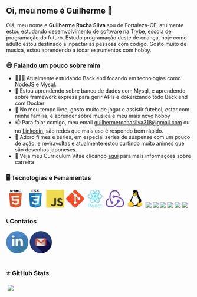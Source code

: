 <h2>Oi, meu nome é Guilherme 👋</h2>
<p>Olá, meu nome e <b>Guilherme Rocha Silva</b> sou de Fortaleza-CE, atulmente estou estudando desemvolvimento de software na Trybe, escola de programação do futuro. Estudo programação deste de criança, hoje como adulto estou destinado a inpactar as pessoas com código. Gosto muito de musica, estou aprendendo a tocar estrumentos com hobby. </p>

<div>
  <h3>😅 Falando um pouco sobre mim</h3>
  <ul>
    <li>👨🏽‍💻 Atualmente estudando Back end focando em tecnologias como NodeJS e Mysql.</li>
    <li>🌱 Estou aprendendo sobre banco de dados com Mysql, e aprendendo sobre framework express para gerir APIs e dokerizando todo Back end com Docker</li>
    <li>🤔 No meu tempo livre, gosto muito de jogar e assistir futebol, estar com minha família, e aprender sobre música e meu mais novo hobby</li>
    <li>📫 Para falar comigo, meu email <a href="https://mail.google.com/mail/u/0/#inbox?compose=CllgCJZbjGbwzzGtRZJHFqmkgxZrnRGxvBlfphXfWvQGPmWPCrGRthcFnpptfLZsMfmJqdRWGCg" target="_blank">guilhermerochasilva318@gmail.com</a> ou no <a href="https://www.linkedin.com/in/guilhermerocha318/" target="_blank">Linkedin</a>, são redes que mais uso é respondo bem rápido.</li>
    <li>💬 Adoro filmes e séries, em especial series de suspense com um pouco de ação, e reviravoltas e atualmente estou curtindo muito animes que são desenhos japoneses.</li>
    <li>📖 Veja meu Curriculum Vitae clicando <a href=''>aqui</a> para mais informações sobre carreira</li>
  </ul>
</div>

<h3>🖥️ Tecnologias e Ferramentas</h3>

<div>
  <img src="https://raw.githubusercontent.com/devicons/devicon/master/icons/html5/html5-original-wordmark.svg" alt="HTML" width="50px"/>
  <img src="https://raw.githubusercontent.com/devicons/devicon/master/icons/css3/css3-original-wordmark.svg" alt="CSS" width="50px"/>
  <img src="https://raw.githubusercontent.com/devicons/devicon/master/icons/javascript/javascript-original.svg" alt="JavaSript" width="50px"/>
  <img src='https://raw.githubusercontent.com/devicons/devicon/master/icons/git/git-original.svg' alt='git' width='50px'/>
  <img src='https://raw.githubusercontent.com/devicons/devicon/master/icons/react/react-original-wordmark.svg' width='50px'/>
  <img src='https://raw.githubusercontent.com/devicons/devicon/master/icons/redux/redux-original.svg' width='50px'>
  <img src='https://raw.githubusercontent.com/devicons/devicon/master/icons/linux/linux-original.svg' width='50px'/>
  <img src='https://img.icons8.com/color/344/typescript.png' width='50px'/>
  <img src='https://www.mysql.com/common/logos/logo-mysql-170x115.png' width='50px'/>
  <img src='https://img.icons8.com/color/344/nodejs.png' width='50px'/>
  <img src='https://camo.githubusercontent.com/240d9f9177236e5fd117a33e31e5b77b5fece5f03410fe10f5c7835937fb3506/68747470733a2f2f63646e2e6a7364656c6976722e6e65742f67682f64657669636f6e732f64657669636f6e2f69636f6e732f646f636b65722f646f636b65722d706c61696e2d776f72646d61726b2e737667' width='50px'/>
  <img src='https://camo.githubusercontent.com/e283cab049c866f174e0892a3a622fea361338a0e898dcb1d5bd366c61ff80b8/68747470733a2f2f63646e2e6a7364656c6976722e6e65742f67682f64657669636f6e732f64657669636f6e2f69636f6e732f6865726f6b752f6865726f6b752d706c61696e2d776f72646d61726b2e737667' width='50px'/>
  <img src='https://camo.githubusercontent.com/40756575fc2fd74b1883ea0cc5c2a49aa7048ab58286f43a121109d69a9ea160/68747470733a2f2f63646e2e6a7364656c6976722e6e65742f67682f64657669636f6e732f64657669636f6e2f69636f6e732f657870726573732f657870726573732d6f726967696e616c2e737667' width='50px'/>
<div>


<h3>📞 Contatos</h3>
  
<div>
  <a href="https://www.linkedin.com/in/guilherme-rocha-ba705421a/" target="_blank" width='100px'><img src="https://github.com/GabrielCoruja/GabrielCoruja/raw/master/images/linkedin.png" target="_blank" width='60px'></a>
  <a href="https://mail.google.com/mail/u/0/#inbox?compose=CllgCJZbjGbwzzGtRZJHFqmkgxZrnRGxvBlfphXfWvQGPmWPCrGRthcFnpptfLZsMfmJqdRWGCg"><img src="https://github.com/GabrielCoruja/GabrielCoruja/raw/master/images/gmail.png" target="_blank" width='60px'></a>
</div>

<br>
 
<h3>⭐ GitHub Stats</h3>
<div>
  <img src="https://github-readme-stats.vercel.app/api?username=Guilhermerocha1&show_icons=true&theme=dracula" alt="" height="150em" />
  <img src="https://github-readme-stats.vercel.app/api/top-langs/?username=Guilhermerocha1&layout=compact&langs_count=7&theme=dracula" height="150em"/>
</div>
